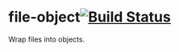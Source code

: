 # file-object[![Build Status](https://secure.travis-ci.org/simonfan/file-object.png?branch=master)](http://travis-ci.org/simonfan/file-object)

Wrap files into objects.
